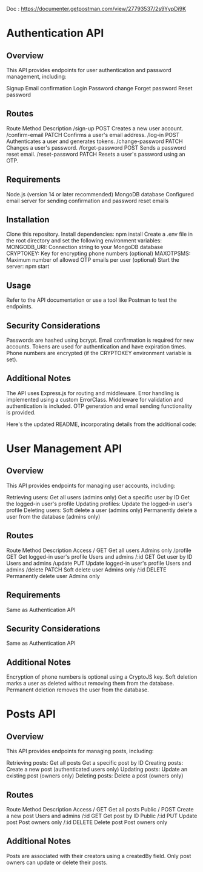 Doc : https://documenter.getpostman.com/view/27793537/2s9YypDi9K
# Authentication API

## Overview

This API provides endpoints for user authentication and password management, including:

Signup
Email confirmation
Login
Password change
Forget password
Reset password
## Routes

Route	Method	Description
/sign-up	POST	Creates a new user account.
/confirm-email	PATCH	Confirms a user's email address.
/log-in	POST	Authenticates a user and generates tokens.
/change-password	PATCH	Changes a user's password.
/forget-password	POST	Sends a password reset email.
/reset-password	PATCH	Resets a user's password using an OTP.
## Requirements

Node.js (version 14 or later recommended)
MongoDB database
Configured email server for sending confirmation and password reset emails
## Installation

Clone this repository.
Install dependencies: npm install
Create a .env file in the root directory and set the following environment variables:
MONGODB_URI: Connection string to your MongoDB database
CRYPTOKEY: Key for encrypting phone numbers (optional)
MAXOTPSMS: Maximum number of allowed OTP emails per user (optional)
Start the server: npm start
## Usage

Refer to the API documentation or use a tool like Postman to test the endpoints.

## Security Considerations

Passwords are hashed using bcrypt.
Email confirmation is required for new accounts.
Tokens are used for authentication and have expiration times.
Phone numbers are encrypted (if the CRYPTOKEY environment variable is set).
## Additional Notes

The API uses Express.js for routing and middleware.
Error handling is implemented using a custom ErrorClass.
Middleware for validation and authentication is included.
OTP generation and email sending functionality is provided.



Here's the updated README, incorporating details from the additional code:

# User Management API

## Overview

This API provides endpoints for managing user accounts, including:

Retrieving users:
Get all users (admins only)
Get a specific user by ID
Get the logged-in user's profile
Updating profiles:
Update the logged-in user's profile
Deleting users:
Soft delete a user (admins only)
Permanently delete a user from the database (admins only)
## Routes

Route	Method	Description	Access
/	GET	Get all users	Admins only
/profile	GET	Get logged-in user's profile	Users and admins
/:id	GET	Get user by ID	Users and admins
/update	PUT	Update logged-in user's profile	Users and admins
/delete	PATCH	Soft delete user	Admins only
/:id	DELETE	Permanently delete user	Admins only
## Requirements

Same as Authentication API
## Security Considerations

Same as Authentication API
## Additional Notes

Encryption of phone numbers is optional using a CryptoJS key.
Soft deletion marks a user as deleted without removing them from the database.
Permanent deletion removes the user from the database.


# Posts API

## Overview

This API provides endpoints for managing posts, including:

Retrieving posts:
Get all posts
Get a specific post by ID
Creating posts:
Create a new post (authenticated users only)
Updating posts:
Update an existing post (owners only)
Deleting posts:
Delete a post (owners only)
## Routes

Route	Method	Description	Access
/	GET	Get all posts	Public
/	POST	Create a new post	Users and admins
/:id	GET	Get post by ID	Public
/:id	PUT	Update post	Post owners only
/:id	DELETE	Delete post	Post owners only
## Additional Notes

Posts are associated with their creators using a createdBy field.
Only post owners can update or delete their posts.
